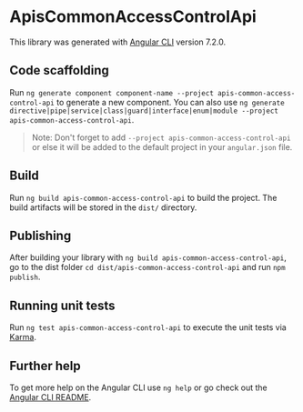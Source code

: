 # ApisCommonAccessControlApi

This library was generated with [Angular CLI](https://github.com/angular/angular-cli) version 7.2.0.

## Code scaffolding

Run `ng generate component component-name --project apis-common-access-control-api` to generate a new component. You can also use `ng generate directive|pipe|service|class|guard|interface|enum|module --project apis-common-access-control-api`.

> Note: Don't forget to add `--project apis-common-access-control-api` or else it will be added to the default project in your `angular.json` file.

## Build

Run `ng build apis-common-access-control-api` to build the project. The build artifacts will be stored in the `dist/` directory.

## Publishing

After building your library with `ng build apis-common-access-control-api`, go to the dist folder `cd dist/apis-common-access-control-api` and run `npm publish`.

## Running unit tests

Run `ng test apis-common-access-control-api` to execute the unit tests via [Karma](https://karma-runner.github.io).

## Further help

To get more help on the Angular CLI use `ng help` or go check out the [Angular CLI README](https://github.com/angular/angular-cli/blob/master/README.md).
